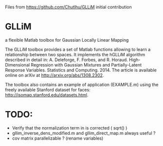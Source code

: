 
Files from https://github.com/Chutlhu/GLLiM initial contribution

# GLLiM
a flexible Matlab toolbox for Gaussian Locally Linear Mapping 

The GLLiM toolbox provides a set of Matlab functions allowing to learn a relationship between two spaces. It implements the  hGLLiM algorithm described in detail in: A. Deleforge, F. Forbes, and R. Horaud. High-Dimensional Regression with Gaussian Mixtures and Partially-Latent Response Variables. Statistics and Computing. 2014. The article is available online on arXiv at http://arxiv.org/abs/1308.2302.

The toolbox also contains an example of application (EXAMPLE.m) using the freely available Stanford dataset for faces: http://isomap.stanford.edu/datasets.html.


# TODO:
- Verify that the normalization term in is corrected ( sqrt() )
- gllim_inverse_dens_modified.m and gllim_direct_map.m always useful ?
- cov matrix parallelizable ? (rename variables)
